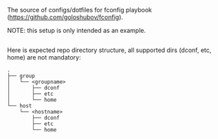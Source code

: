The source of configs/dotfiles for fconfig playbook (https://github.com/goloshubov/fconfig).

NOTE: this setup is only intended as an example.

## 
Here is expected repo directory structure, all supported dirs (dconf, etc, home) are not mandatory:
```
.
├── group
│   └── <groupname>
│       ├── dconf
│       ├── etc
│       └── home
└── host
    └── <hostname>
        ├── dconf
        ├── etc
        └── home
```

